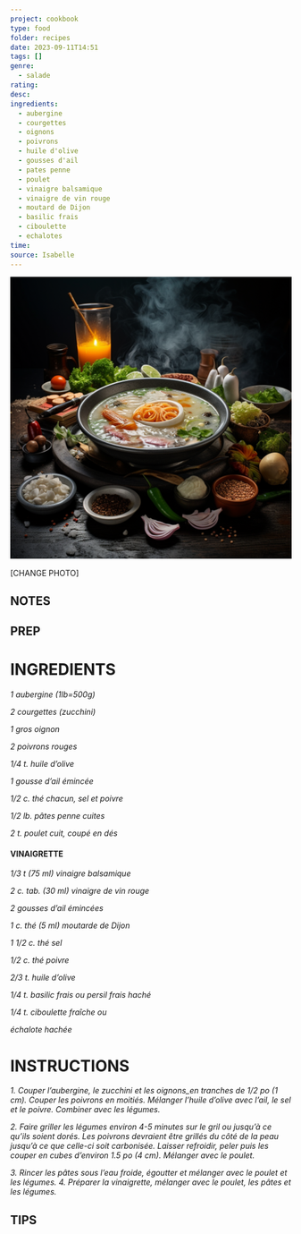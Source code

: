 ```yaml
---
project: cookbook
type: food
folder: recipes
date: 2023-09-11T14:51
tags: []
genre:
  - salade
rating: 
desc: 
ingredients:
  - aubergine
  - courgettes
  - oignons
  - poivrons
  - huile d'olive
  - gousses d'ail
  - pates penne
  - poulet
  - vinaigre balsamique
  - vinaigre de vin rouge
  - moutard de Dijon
  - basilic frais
  - ciboulette
  - echalotes
time: 
source: Isabelle
---
```


![IMAGE](_default.png)


[CHANGE PHOTO]


## NOTES




## PREP


# INGREDIENTS

_1 aubergine (1lb=500g)_

_2 courgettes (zucchini)_

_1 gros oignon_

_2 poivrons rouges_

_1/4 t. huile d’olive_

_1 gousse d’ail émincée_

_1/2 c. thé chacun, sel et poivre_

_1/2 lb. pâtes penne cuites_

_2 t. poulet cuit, coupé en dés_


#### VINAIGRETTE

_1/3 t (75 ml) vinaigre balsamique_

_2 c. tab. (30 ml) vinaigre de vin rouge_

_2 gousses d’ail émincées_

_1 c. thé (5 ml) moutarde de Dijon_

_1 1/2 c. thé sel_

_1/2 c. thé poivre_

_2/3 t. huile d’olive_

_1/4 t. basilic frais ou persil frais haché_

_1/4 t. ciboulette fraîche ou_

_échalote hachée_



# INSTRUCTIONS

_1. Couper l’aubergine, le zucchini et les_
_oignons_en tranches de 1/2 po (1 cm). Couper_
_les poivrons en moitiés. Mélanger l’huile d’olive_
_avec l’ail, le sel et le poivre. Combiner avec_
_les légumes._

_2. Faire griller les légumes environ 4-5 minutes_
_sur le gril ou jusqu’à ce qu’ils soient dorés._
_Les poivrons devraient être grillés du côté de_
_la peau jusqu’à ce que celle-ci soit carbonisée._
_Laisser refroidir, peler puis les couper en cubes_
_d’environ 1.5 po (4 cm). Mélanger avec le_
_poulet._

_3. Rincer les pâtes sous l’eau froide, égoutter_
_et mélanger avec le poulet et les légumes._
_4. Préparer la vinaigrette, mélanger avec le_
_poulet, les pâtes et les légumes._

## TIPS



